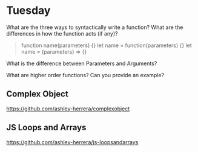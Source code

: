 # Tuesday
What are the three ways to syntactically write a function? What are the differences in how the function acts (if any)?
>function name(parameters) {}
let name = function(parameters) {}
let name = (parameters) => {}

What is the difference between Parameters and Arguments?
>

What are higher order functions? Can you provide an example?
>

## Complex Object
https://github.com/ashley-herrera/complexobject

## JS Loops and Arrays
https://github.com/ashley-herrera/js-loopsandarrays